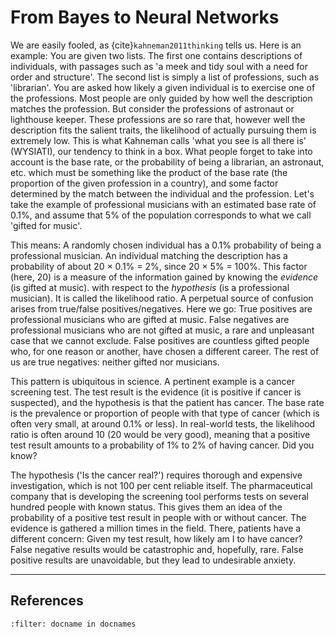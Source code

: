  # From Bayes to Neural Networks


We are easily fooled, as {cite}`kahneman2011thinking` tells us. Here is an example: You are given two lists. The first one 
contains descriptions of individuals, with passages such as 'a meek and tidy soul with a need for order and structure'. The second list
is simply a list of professions, such as 'librarian'. You are asked how likely a given individual is to exercise one of the
professions. Most people are only guided by how well the description matches the profession. But consider the professions of 
astronaut or lighthouse keeper.
These professions are so rare that, however well the description fits the 
salient traits, the likelihood of actually pursuing them is extremely low.
This is what Kahneman calls 'what you see is all there is' (WYSIATI), our tendency to think in a box.
What people forget to take into account is the base rate, or the probability of being a librarian, an astronaut, etc.
which must be something like the product of the base rate 
(the proportion of the given profession in a country), and some factor determined by the match between the individual and the profession.
Let's take the example of professional musicians with an estimated base rate of 0.1%, and assume that 5% of the population 
corresponds to what we call 'gifted for music'.

This means: A randomly chosen individual has a 0.1% probability of being a professional musician. 
An individual matching the description has a probability of about 20 × 0.1% = 2%, since 20 × 5% = 100%.
This factor (here, 20) is a measure of the information gained by knowing the *evidence* (is gifted at music). 
with respect to the *hypothesis* (is a professional musician). It is called the likelihood ratio. A perpetual source of
confusion arises from true/false positives/negatives. Here we go: True positives are professional musicians who are gifted at music. 
False negatives are professional musicians who are not gifted at music, a rare and unpleasant case that we cannot exclude. 
False positives are countless gifted people who, for one reason or another, have chosen a different career. 
The rest of us are true negatives: neither gifted nor musicians.

This pattern is ubiquitous in science. A pertinent example is a cancer screening test.
The test result is the evidence (it is positive if cancer is suspected), and the hypothesis is that the patient has cancer. 
The base rate is the prevalence or proportion of people with that type of cancer (which is often very small, at around 0.1% or less).
In real-world tests, the likelihood ratio is often around 10 (20 would be very good), meaning that a positive test result
amounts to a probability of 1% to 2% of having cancer. Did you know?

The hypothesis ('Is the cancer real?') requires thorough and expensive investigation, which is not 100 per cent reliable itself. 
The pharmaceutical company that is developing the screening tool performs tests on several hundred people with known status. 
This gives them an idea of the probability of a positive test result in people with or without cancer. 
The evidence is gathered a million times in the field. There, patients have a different concern: 
Given my test result, how likely am I to have cancer? False negative results would be catastrophic and, hopefully, rare.
False positive results are unavoidable, but they lead to undesirable anxiety. 


---

## References

```{bibliography}
:filter: docname in docnames
```






<div style="margin-bottom: 100px;"></div>
